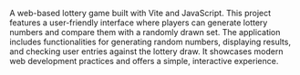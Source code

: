A web-based lottery game built with Vite and JavaScript. This project features a user-friendly interface where players can generate lottery numbers and compare them with a randomly drawn set. The application includes functionalities for generating random numbers, displaying results, and checking user entries against the lottery draw. It showcases modern web development practices and offers a simple, interactive experience.
